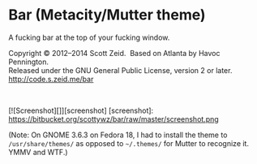 Bar (Metacity/Mutter theme)
===========================
A fucking bar at the top of your fucking window.

Copyright © 2012–2014 Scott Zeid.  Based on Atlanta by Havoc Pennington.   
Released under the GNU General Public License, version 2 or later.  
<http://code.s.zeid.me/bar>

 

[![Screenshot][]][screenshot]
[screenshot]:  https://bitbucket.org/scottywz/bar/raw/master/screenshot.png

(Note:  On GNOME 3.6.3 on Fedora 18, I had to install the theme to
`/usr/share/themes/` as opposed to `~/.themes/` for Mutter to recognize it. 
YMMV and WTF.)
